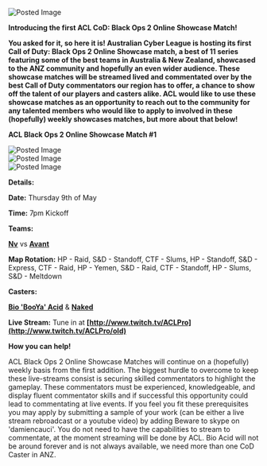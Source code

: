 ![Posted Image](http://oi39.tinypic.com/2dvsayd.jpg)





**Introducing the first ACL CoD: Black Ops 2 Online Showcase Match!**





**You asked for it, so here it is! Australian Cyber League is hosting its first Call of Duty: Black Ops 2 Online Showcase match, a best of 11 series featuring some of the best teams in Australia & New Zealand, showcased to the ANZ community and hopefully an even wider audience. These showcase matches will be streamed lived and commentated over by the best Call of Duty commentators our region has to offer, a chance to show off the talent of our players and casters alike. ACL would like to use these showcase matches as an opportunity to reach out to the community for any talented members who would like to apply to involved in these (hopefully) weekly showcases matches, but more about that below!**





**ACL Black Ops 2 Online Showcase Match #1**





![Posted Image](http://oi39.tinypic.com/2vaz9sn.jpg)                                 
![Posted Image](http://oi44.tinypic.com/2ef264l.jpg)                                    
![Posted Image](http://oi44.tinypic.com/20j4agw.jpg)





**Details:**


**Date:**
 Thursday 9th of May



**Time:**
 7pm Kickoff



**Teams:**
 
**[Nv](https://twitter.com/NvCOD)** vs 
**[Avant](https://twitter.com/AVANT_COD)**


**Map Rotation:**
 HP - Raid, S&D - Standoff, CTF - Slums, HP - Standoff, S&D - Express, CTF - Raid, HP - Yemen, S&D - Raid, CTF - Standoff, HP - Slums, S&D - Meltdown



**Casters:**
 
**[Bio 'BooYa' Acid](https://twitter.com/BioAcid)** & 
**[Naked](https://twitter.com/iM_NakeeeZe)**


**Live Stream:**
 Tune in at 
**[http://www.twitch.tv/ACLPro](http://www.twitch.tv/ACLPro/old)**





**How you can help!**

ACL Black Ops 2 Online Showcase Matches will continue on a (hopefully) weekly basis from the first addition. The biggest hurdle to overcome to keep these live-streams consist is securing skilled commentators to highlight the gameplay. These commentators must be experienced, knowledgeable, and display fluent commentator skills and if successful this opportunity could lead to commentating at live events. If you feel you fit these prerequisites you may apply by submitting a sample of your work (can be either a live stream rebroadcast or a youtube video) by adding Beware to skype on 'damiencauci'. You do not need to have the capabilities to stream to commentate, at the moment streaming will be done by ACL. Bio Acid will not be around forever and is not always available, we need more than one CoD Caster in ANZ.